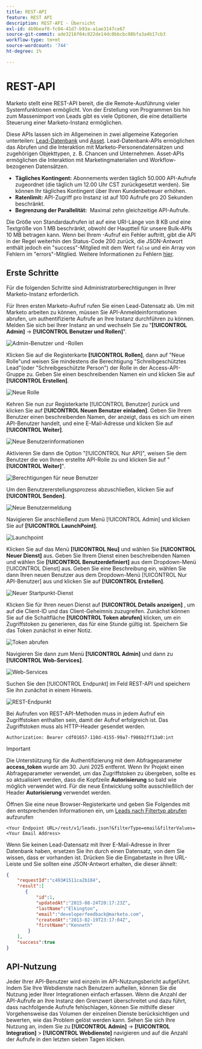 ```yaml
---
title: REST-API
feature: REST API
description: REST-API - Übersicht
exl-id: 4b9beaf0-fc04-41d7-b93a-a1ae3147ce67
source-git-commit: ade3216f04c822de14dc0bbcbc08bfa3a4b17cb3
workflow-type: tm+mt
source-wordcount: '744'
ht-degree: 1%

---
```


# REST-API

Marketo stellt eine REST-API bereit, die die Remote-Ausführung vieler Systemfunktionen ermöglicht. Von der Erstellung von Programmen bis hin zum Massenimport von Leads gibt es viele Optionen, die eine detaillierte Steuerung einer Marketo-Instanz ermöglichen.

Diese APIs lassen sich im Allgemeinen in zwei allgemeine Kategorien unterteilen: [Lead-Datenbank](https://developer.adobe.com/marketo-apis/api/mapi/) und [Asset](https://developer.adobe.com/marketo-apis/api/asset/). Lead-Datenbank-APIs ermöglichen das Abrufen und die Interaktion mit Marketo-Personendatensätzen und zugehörigen Objekttypen, z. B. Chancen und Unternehmen. Asset-APIs ermöglichen die Interaktion mit Marketingmaterialien und Workflow-bezogenen Datensätzen.

- **Tägliches Kontingent:** Abonnements werden täglich 50.000 API-Aufrufe zugeordnet (die täglich um 12.00 Uhr CST zurückgesetzt werden). Sie können Ihr tägliches Kontingent über Ihren Kundenbetreuer erhöhen.
- **Ratenlimit:** API-Zugriff pro Instanz ist auf 100 Aufrufe pro 20 Sekunden beschränkt.
- **Begrenzung der Parallelität:**  Maximal zehn gleichzeitige API-Aufrufe.

Die Größe von Standardaufrufen ist auf eine URI-Länge von 8 KB und eine Textgröße von 1 MB beschränkt, obwohl der Hauptteil für unsere Bulk-APIs 10 MB betragen kann. Wenn bei Ihrem -Aufruf ein Fehler auftritt, gibt die API in der Regel weiterhin den Status-Code 200 zurück, die JSON-Antwort enthält jedoch ein &quot;success&quot;-Mitglied mit dem Wert `false` und ein Array von Fehlern im &quot;errors&quot;-Mitglied. Weitere Informationen zu Fehlern [hier](error-codes.md).

## Erste Schritte

Für die folgenden Schritte sind Administratorberechtigungen in Ihrer Marketo-Instanz erforderlich.

Für Ihren ersten Marketo-Aufruf rufen Sie einen Lead-Datensatz ab. Um mit Marketo arbeiten zu können, müssen Sie API-Anmeldeinformationen abrufen, um authentifizierte Aufrufe an Ihre Instanz durchführen zu können. Melden Sie sich bei Ihrer Instanz an und wechseln Sie zu &quot;**[!UICONTROL Admin]** -> **[!UICONTROL Benutzer und Rollen]**&quot;.

![Admin-Benutzer und -Rollen](assets/admin-users-and-roles.png)

Klicken Sie auf die Registerkarte **[!UICONTROL Rollen]**, dann auf &quot;Neue Rolle&quot;und weisen Sie mindestens die Berechtigung &quot;Schreibgeschütztes Lead&quot;(oder &quot;Schreibgeschützte Person&quot;) der Rolle in der Access-API-Gruppe zu. Geben Sie einen beschreibenden Namen ein und klicken Sie auf **[!UICONTROL Erstellen]**.

![Neue Rolle](assets/new-role.png)

Kehren Sie nun zur Registerkarte [!UICONTROL Benutzer] zurück und klicken Sie auf **[!UICONTROL Neuen Benutzer einladen]**. Geben Sie Ihrem Benutzer einen beschreibenden Namen, der anzeigt, dass es sich um einen API-Benutzer handelt, und eine E-Mail-Adresse und klicken Sie auf **[!UICONTROL Weiter]**.

![Neue Benutzerinformationen](assets/new-user-info.png)

Aktivieren Sie dann die Option &quot;[!UICONTROL Nur API]&quot;, weisen Sie dem Benutzer die von Ihnen erstellte API-Rolle zu und klicken Sie auf &quot;**[!UICONTROL Weiter]**&quot;.

![Berechtigungen für neue Benutzer](assets/new-user-permissions.png)

Um den Benutzererstellungsprozess abzuschließen, klicken Sie auf **[!UICONTROL Senden]**.

![Neue Benutzermeldung](assets/new-user-message.png)

Navigieren Sie anschließend zum Menü [!UICONTROL Admin] und klicken Sie auf **[!UICONTROL LaunchPoint]**.

![Launchpoint](assets/admin-launchpoint.png)

Klicken Sie auf das Menü **[!UICONTROL Neu]** und wählen Sie **[!UICONTROL Neuer Dienst]** aus. Geben Sie Ihrem Dienst einen beschreibenden Namen und wählen Sie **[!UICONTROL Benutzerdefiniert]** aus dem Dropdown-Menü [!UICONTROL Dienst] aus. Geben Sie eine Beschreibung ein, wählen Sie dann Ihren neuen Benutzer aus dem Dropdown-Menü [!UICONTROL Nur API-Benutzer] aus und klicken Sie auf **[!UICONTROL Erstellen]**.

![Neuer Startpunkt-Dienst](assets/admin-launchpoint-new-service.png)

Klicken Sie für Ihren neuen Dienst auf **[!UICONTROL Details anzeigen]** , um auf die Client-ID und das Client-Geheimnis zuzugreifen. Zunächst können Sie auf die Schaltfläche **[!UICONTROL Token abrufen]** klicken, um ein Zugriffstoken zu generieren, das für eine Stunde gültig ist. Speichern Sie das Token zunächst in einer Notiz.

![Token abrufen](assets/get-token.png)

Navigieren Sie dann zum Menü **[!UICONTROL Admin]** und dann zu **[!UICONTROL Web-Services]**.

![Web-Services](assets/admin-web-services.png)

Suchen Sie den [!UICONTROL Endpunkt] im Feld REST-API und speichern Sie ihn zunächst in einem Hinweis.

![REST-Endpunkt](assets/admin-web-services-rest-endpoint-1.png)

Bei Aufrufen von REST-API-Methoden muss in jedem Aufruf ein Zugriffstoken enthalten sein, damit der Aufruf erfolgreich ist. Das Zugriffstoken muss als HTTP-Header gesendet werden.

```
Authorization: Bearer cdf01657-110d-4155-99a7-f986b2ff13a0:int
```

>[!IMPORTANT]
>
>Die Unterstützung für die Authentifizierung mit dem Abfrageparameter **access_token** wurde am 30. Juni 2025 entfernt. Wenn Ihr Projekt einen Abfrageparameter verwendet, um das Zugriffstoken zu übergeben, sollte es so aktualisiert werden, dass die Kopfzeile **Autorisierung** so bald wie möglich verwendet wird. Für die neue Entwicklung sollte ausschließlich der Header **Autorisierung** verwendet werden.

Öffnen Sie eine neue Browser-Registerkarte und geben Sie Folgendes mit den entsprechenden Informationen ein, um [Leads nach Filtertyp abrufen](https://developer.adobe.com/marketo-apis/api/mapi/#tag/Leads/operation/getLeadsByFilterUsingGET) aufzurufen

```
<Your Endpoint URL>/rest/v1/leads.json?&filterType=email&filterValues=<Your Email Address>
```

Wenn Sie keinen Lead-Datensatz mit Ihrer E-Mail-Adresse in Ihrer Datenbank haben, ersetzen Sie ihn durch einen Datensatz, von dem Sie wissen, dass er vorhanden ist. Drücken Sie die Eingabetaste in Ihre URL-Leiste und Sie sollten eine JSON-Antwort erhalten, die dieser ähnelt:

```json
{
    "requestId":"c493#1511ca2b184",
    "result":[
       {
           "id":1,
           "updatedAt":"2015-08-24T20:17:23Z",
           "lastName":"Elkington",
           "email":"developerfeedback@marketo.com",
           "createdAt":"2013-02-19T23:17:04Z",
           "firstName":"Kenneth"
        }
    ],
    "success":true
}
```

## API-Nutzung

Jeder Ihrer API-Benutzer wird einzeln im API-Nutzungsbericht aufgeführt. Indem Sie Ihre Webdienste nach Benutzern aufteilen, können Sie die Nutzung jeder Ihrer Integrationen einfach erfassen. Wenn die Anzahl der API-Aufrufe an Ihre Instanz den Grenzwert überschreitet und dazu führt, dass nachfolgende Aufrufe fehlschlagen, können Sie mithilfe dieser Vorgehensweise das Volumen der einzelnen Dienste berücksichtigen und bewerten, wie das Problem gelöst werden kann. Sehen Sie sich Ihre Nutzung an, indem Sie zu **[!UICONTROL Admin]** -> **[!UICONTROL Integration]** > **[!UICONTROL Webdienste]** navigieren und auf die Anzahl der Aufrufe in den letzten sieben Tagen klicken.
